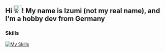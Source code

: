 <h2 align="left">Hi <img src="https://user-images.githubusercontent.com/18350557/176309783-0785949b-9127-417c-8b55-ab5a4333674e.gif" alt="👋" height="25"/>! My name is Izumi (not my real name), and I'm a hobby dev from Germany</h2>

### Skills
[![My Skills](https://skillicons.dev/icons?i=cpp,unreal,ts,nextjs,tailwind,idea&perline=3)](https://skillicons.dev)
